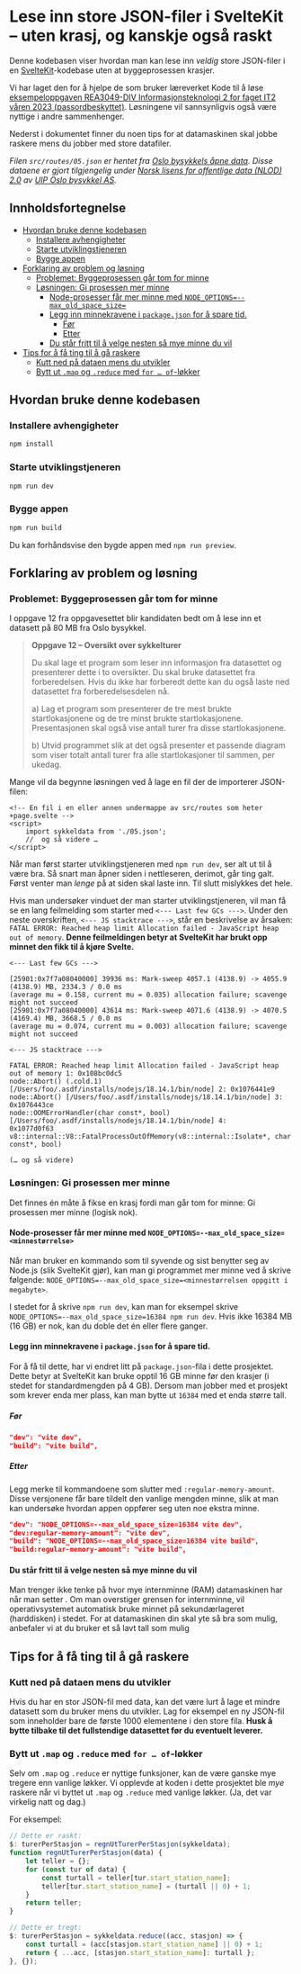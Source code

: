 # Lese inn store JSON-filer i SvelteKit – uten krasj, og kanskje også raskt

Denne kodebasen viser hvordan man kan lese inn <em>veldig</em> store JSON-filer i en [SvelteKit](https://kit.svelte.dev/)-kodebase uten at byggeprosessen krasjer.

Vi har laget den for å hjelpe de som bruker læreverket Kode til å løse [eksempeloppgaven REA3049-DIV Informasjonsteknologi 2 for faget IT2 våren 2023 (passordbeskyttet)](https://kandidat.udir.no/epsmateriell/eksempeloppgave?navn=rea3049-div+informasjonsteknologi+2&fagkode=rea3049-div&malform=nb-no).
Løsningene vil sannsynligvis også være nyttige i andre sammenhenger.

Nederst i dokumentet finner du noen tips for at datamaskinen skal jobbe raskere mens du jobber med store datafiler.

<i>Filen `src/routes/05.json` er hentet fra [Oslo bysykkels åpne data](https://oslobysykkel.no/apne-data). Disse dataene er gjort tilgjengelig under [Norsk lisens for offentlige data (NLOD) 2.0](https://data.norge.no/nlod/no/2.0) av [UIP Oslo bysykkel AS](https://urbaninfrastructure.no).</i>

## Innholdsfortegnelse

<!-- prettier-ignore-start -->

<!-- toc -->

- [Hvordan bruke denne kodebasen](#hvordan-bruke-denne-kodebasen)
  * [Installere avhengigheter](#installere-avhengigheter)
  * [Starte utviklingstjeneren](#starte-utviklingstjeneren)
  * [Bygge appen](#bygge-appen)
- [Forklaring av problem og løsning](#forklaring-av-problem-og-losning)
  * [Problemet: Byggeprosessen går tom for minne](#problemet-byggeprosessen-gar-tom-for-minne)
  * [Løsningen: Gi prosessen mer minne](#losningen-gi-prosessen-mer-minne)
    + [Node-prosesser får mer minne med `NODE_OPTIONS=--max_old_space_size=`](#node-prosesser-far-mer-minne-med-node_options--max_old_space_size)
    + [Legg inn minnekravene i `package.json` for å spare tid.](#legg-inn-minnekravene-i-packagejson-for-a-spare-tid)
      - [Før](#for)
      - [Etter](#etter)
    + [Du står fritt til å velge nesten så mye minne du vil](#du-star-fritt-til-a-velge-nesten-sa-mye-minne-du-vil)
- [Tips for å få ting til å gå raskere](#tips-for-a-fa-ting-til-a-ga-raskere)
  * [Kutt ned på dataen mens du utvikler](#kutt-ned-pa-dataen-mens-du-utvikler)
  * [Bytt ut `.map` og `.reduce` med `for … of`-løkker](#bytt-ut-map-og-reduce-med-for--of-lokker)

<!-- tocstop -->

<!-- prettier-ignore-stop -->

## Hvordan bruke denne kodebasen

### Installere avhengigheter

```bash
npm install
```

### Starte utviklingstjeneren

```bash
npm run dev
```

### Bygge appen

```bash
npm run build
```

Du kan forhåndsvise den bygde appen med `npm run preview`.

## Forklaring av problem og løsning

### Problemet: Byggeprosessen går tom for minne

I oppgave 12 fra oppgavesettet blir kandidaten bedt om å lese inn et datasett på 80 MB fra Oslo
bysykkel.

> <strong>Oppgave 12 – Oversikt over sykkelturer</strong>
>
> Du skal lage et program som leser inn informasjon fra datasettet og presenterer dette i to
> oversikter. Du skal bruke datasettet fra forberedelsen. Hvis du ikke har forberedt dette kan du
> også laste ned datasettet fra forberedelsesdelen nå.
>
> a) Lag et program som presenterer de tre mest brukte startlokasjonene og de tre minst brukte
> startlokasjonene. Presentasjonen skal også vise antall turer fra disse startlokasjonene.
>
> b) Utvid programmet slik at det også presenter et passende diagram som viser totalt antall turer
> fra alle startlokasjoner til sammen, per ukedag.

Mange vil da begynne løsningen ved å lage en fil der de importerer JSON-filen:

```sveltehtml
<!-- En fil i en eller annen undermappe av src/routes som heter +page.svelte -->
<script>
	import sykkeldata from './05.json';
	//  og så videre …
</script>
```

Når man først starter utviklingstjeneren med `npm run dev`, ser alt ut til å være bra.
Så snart man åpner siden i nettleseren, derimot, går ting galt. Først venter man <em>lenge</em> på at siden skal laste inn. Til slutt mislykkes det hele.

Hvis man undersøker vinduet der man starter utviklingstjeneren, vil man få se en lang feilmelding som starter med `<--- Last few GCs --->`.
Under den neste overskriften, `<--- JS stacktrace --->`, står en beskrivelse av årsaken: `FATAL ERROR: Reached heap limit Allocation failed - JavaScript heap out of memory`.
<strong>Denne feilmeldingen betyr at SvelteKit har brukt opp minnet den fikk til å kjøre Svelte.</strong>

```
<--- Last few GCs --->

[25901:0x7f7a08040000] 39936 ms: Mark-sweep 4057.1 (4138.9) -> 4055.9 (4138.9) MB, 2334.3 / 0.0 ms
(average mu = 0.158, current mu = 0.035) allocation failure; scavenge might not succeed
[25901:0x7f7a08040000] 43614 ms: Mark-sweep 4071.6 (4138.9) -> 4070.5 (4169.4) MB, 3668.5 / 0.0 ms
(average mu = 0.074, current mu = 0.003) allocation failure; scavenge might not succeed

<--- JS stacktrace --->

FATAL ERROR: Reached heap limit Allocation failed - JavaScript heap out of memory 1: 0x108bc0dc5
node::Abort() (.cold.1) [/Users/foo/.asdf/installs/nodejs/18.14.1/bin/node] 2: 0x1076441e9
node::Abort() [/Users/foo/.asdf/installs/nodejs/18.14.1/bin/node] 3: 0x1076443ce
node::OOMErrorHandler(char const*, bool) [/Users/foo/.asdf/installs/nodejs/18.14.1/bin/node] 4:
0x1077d0f63 v8::internal::V8::FatalProcessOutOfMemory(v8::internal::Isolate*, char const*, bool)

(… og så videre)
```

### Løsningen: Gi prosessen mer minne

Det finnes én måte å fikse en krasj fordi man går tom for minne:
Gi prosessen mer minne (logisk nok).

#### Node-prosesser får mer minne med `NODE_OPTIONS=--max_old_space_size=<minnestørrelse>`

Når man bruker en kommando som til syvende og sist benytter seg av Node.js (slik SvelteKit gjør), kan man gi programmet mer minne ved å skrive følgende: `NODE_OPTIONS=--max_old_space_size=<minnestørrelsen oppgitt i megabyte>`.

I stedet for å skrive `npm run dev`, kan man for eksempel skrive `NODE_OPTIONS=--max_old_space_size=16384 npm run dev`.
Hvis ikke 16384 MB (16 GB) er nok, kan du doble det én eller flere ganger.

#### Legg inn minnekravene i `package.json` for å spare tid.

For å få til dette, har vi endret litt på `package.json`-fila i dette prosjektet.
Dette betyr at SvelteKit kan bruke opptil 16 GB minne før den krasjer (i stedet for standardmengden på 4 GB).
Dersom man jobber med et prosjekt som krever enda mer plass, kan man bytte ut `16384` med et enda større tall.

##### Før

```json
"dev": "vite dev",
"build": "vite build",
```

##### Etter

Legg merke til kommandoene som slutter med `:regular-memory-amount`.
Disse versjonene får bare tildelt den vanlige mengden minne, slik at man kan undersøke hvordan appen oppfører seg uten noe ekstra minne.

```json
"dev": "NODE_OPTIONS=--max_old_space_size=16384 vite dev",
"dev:regular-memory-amount": "vite dev",
"build": "NODE_OPTIONS=--max_old_space_size=16384 vite build",
"build:regular-memory-amount": "vite build",
```

#### Du står fritt til å velge nesten så mye minne du vil

Man trenger ikke tenke på hvor mye internminne (RAM) datamaskinen har når man setter .
Om man overstiger grensen for internminne, vil operativsystemet automatisk bruke minnet på sekundærlageret (harddisken) i stedet.
For at datamaskinen din skal yte så bra som mulig, anbefaler vi at du bruker et så lavt tall som mulig

## Tips for å få ting til å gå raskere

### Kutt ned på dataen mens du utvikler

Hvis du har en stor JSON-fil med data, kan det være lurt å lage et mindre datasett som du bruker mens du utvikler.
Lag for eksempel en ny JSON-fil som inneholder bare de første 1000 elementene i den store fila.
<strong>Husk å bytte tilbake til det fullstendige datasettet før du eventuelt leverer.</strong>

### Bytt ut `.map` og `.reduce` med `for … of`-løkker

Selv om `.map` og `.reduce` er nyttige funksjoner, kan de være ganske mye tregere enn vanlige løkker.
Vi opplevde at koden i dette prosjektet ble <em>mye</em> raskere når vi byttet ut `.map` og `.reduce` med vanlige løkker.
(Ja, det var virkelig natt og dag.)

For eksempel:

```js
// Dette er raskt:
$: turerPerStasjon = regnUtTurerPerStasjon(sykkeldata);
function regnUtTurerPerStasjon(data) {
	let teller = {};
	for (const tur of data) {
		const turtall = teller[tur.start_station_name];
		teller[tur.start_station_name] = (turtall || 0) + 1;
	}
	return teller;
}

// Dette er tregt:
$: turerPerStasjon = sykkeldata.reduce((acc, stasjon) => {
	const turtall = (acc[stasjon.start_station_name] || 0) + 1;
	return { ...acc, [stasjon.start_station_name]: turtall };
}, {});
```
